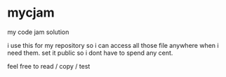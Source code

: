 # mycjam
my code jam solution

i use this for my repository so i can access all those file anywhere when i need them. 
set it public so i dont have to spend any cent. 

feel free to read / copy / test
